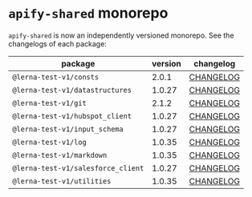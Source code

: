 # `apify-shared` monorepo

`apify-shared` is now an independently versioned monorepo. See the changelogs of each package:

package | version | changelog
--------|---------|----------
`@lerna-test-v1/consts` | 2.0.1 | [CHANGELOG](./packages/consts/CHANGELOG.md)
`@lerna-test-v1/datastructures` | 1.0.27 | [CHANGELOG](./packages/datastructures/CHANGELOG.md)
`@lerna-test-v1/git` | 2.1.2 | [CHANGELOG](./packages/git/CHANGELOG.md)
`@lerna-test-v1/hubspot_client` | 1.0.27 | [CHANGELOG](./packages/hubspot_client/CHANGELOG.md)
`@lerna-test-v1/input_schema` | 1.0.27 | [CHANGELOG](./packages/input_schema/CHANGELOG.md)
`@lerna-test-v1/log` | 1.0.35 | [CHANGELOG](./packages/log/CHANGELOG.md)
`@lerna-test-v1/markdown` | 1.0.35 | [CHANGELOG](./packages/markdown/CHANGELOG.md)
`@lerna-test-v1/salesforce_client` | 1.0.27 | [CHANGELOG](./packages/salesforce_client/CHANGELOG.md)
`@lerna-test-v1/utilities` | 1.0.35 | [CHANGELOG](./packages/utilities/CHANGELOG.md)
